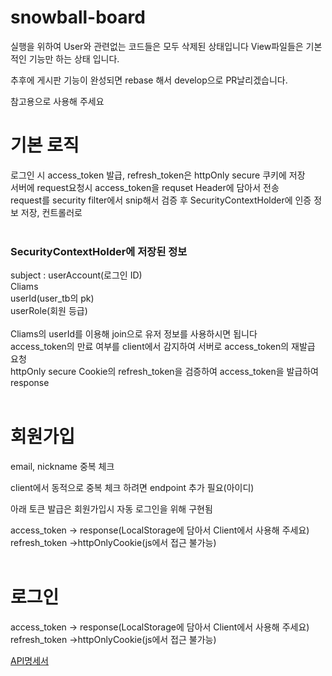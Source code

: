 # snowball-board

실행을 위하여 User와 관련없는 코드들은 모두 삭제된 상태입니다
View파일들은 기본적인 기능만 하는 상태 입니다.

추후에 게시판 기능이 완성되면 rebase 해서 develop으로 PR날리겠습니다.

참고용으로 사용해 주세요

# 기본 로직

로그인 시 access_token 발급, refresh_token은 httpOnly secure 쿠키에 저장<br>
서버에 request요청시 access_token을 requset Header에 담아서 전송<br>
request를 security filter에서 snip해서 검증 후 SecurityContextHolder에 인증 정보 저장, 컨트롤러로<br><br>
### SecurityContextHolder에 저장된 정보<br>
subject : userAccount(로그인 ID)<br>
Cliams<br>
userId(user_tb의 pk)<br>
userRole(회원 등급)<br><br>
Cliams의 userId를 이용해 join으로 유저 정보를 사용하시면 됩니다<br>
access_token의 만료 여부를 client에서 감지하여 서버로 access_token의 재발급 요청<br>
httpOnly secure Cookie의 refresh_token을 검증하여 access_token을 발급하여 response<br><br>
# 회원가입

email, nickname 중복 체크<br>

client에서 동적으로 중복 체크 하려면 endpoint 추가 필요(아이디)<br>

아래 토큰 발급은 회원가입시 자동 로그인을 위해 구현됨<br>

access_token -> response(LocalStorage에 담아서 Client에서 사용해 주세요)<br>
refresh_token ->httpOnlyCookie(js에서 접근 불가능)<br><br>

# 로그인

access_token -> response(LocalStorage에 담아서 Client에서 사용해 주세요)<br>
refresh_token ->httpOnlyCookie(js에서 접근 불가능)<br>

[API명세서](https://www.notion.so/jongyoonb/3-API-DOCS-6680e9e353914410bdf3a0b4af8e8773)

